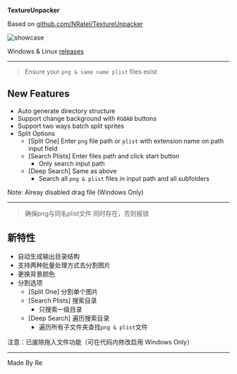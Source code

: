 **TextureUnpacker**  

Based on [github.com/NRatel/TextureUnpacker](https://github.com/NRatel/TextureUnpacker)

![showcase](Doc/images/tup.gif)

Windows & Linux [releases](https://github.com/real-re/TextureUnpacker/releases)

---

> Ensure your `png & same name plist` files exist

## New Features

- Auto generate directory structure
- Support change background with `RGBAB` buttons
- Support two ways batch split sprites
- Split Options
  - [Split One] Enter `png` file path or `plist` with extension name on path input field
  - [Search Plists] Enter files path and click start button
    - Only search input path
  - [Deep Search]   Same as above
    - Search all `png & plist` files in input path and all subfolders

Note: Alreay disabled drag file (Windows Only)

---

> 确保png与同名plist文件 同时存在，否则报错

## 新特性

- 自动生成输出目录结构
- 支持两种批量处理方式去分割图片
- 更换背景颜色
- 分割选项
  - [Split One] 分割单个图片
  - [Search Plists] 搜索目录
    - 只搜索一级目录
  - [Deep Search]   遍历搜索目录
    - 遍历所有子文件夹查找`png & plist`文件

注意：已废除拖入文件功能（可在代码内修改启用 Windows Only）

---

Made By Re
